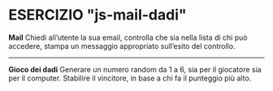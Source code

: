 # ESERCIZIO "js-mail-dadi"

**Mail**
Chiedi all’utente la sua email,
controlla che sia nella lista di chi può accedere,
stampa un messaggio appropriato sull’esito del controllo.

---

**Gioco dei dadi**
Generare un numero random da 1 a 6, sia per il giocatore sia per il computer.
Stabilire il vincitore, in base a chi fa il punteggio più alto.